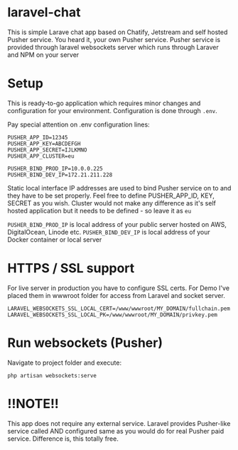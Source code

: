 # laravel-chat
This is simple Larave chat app based on Chatify, Jetstream and self hosted Pusher service. You heard it, your own Pusher service.
Pusher service is provided through laravel websockets server which runs through Laraver and NPM on your server


# Setup
This is ready-to-go application which requires minor changes and configuration for your environment. Configuration is done through  ` .env `.

Pay special attention on .env configuration lines:

``` 
PUSHER_APP_ID=12345
PUSHER_APP_KEY=ABCDEFGH
PUSHER_APP_SECRET=IJLKMNO
PUSHER_APP_CLUSTER=eu

PUSHER_BIND_PROD_IP=10.0.0.225
PUSHER_BIND_DEV_IP=172.21.211.228
```

Static local interface IP addresses are used to bind Pusher service on to and they have to be set properly. Feel free to define PUSHER_APP_ID, KEY, SECRET as you wish. Cluster would not make any difference as it's self hosted application but it needs to be defined - so leave it as ` eu ` 

` PUSHER_BIND_PROD_IP ` is local address of your public server hosted on AWS, DigitalOcean, Linode etc. 
` PUSHER_BIND_DEV_IP ` is local address of your Docker container or local server

# HTTPS / SSL support

For live server in production you have to configure SSL certs. For Demo I've placed them in wwwroot folder for access from Laravel and socket server.

```
LARAVEL_WEBSOCKETS_SSL_LOCAL_CERT=/www/wwwroot/MY_DOMAIN/fullchain.pem
LARAVEL_WEBSOCKETS_SSL_LOCAL_PK=/www/wwwroot/MY_DOMAIN/privkey.pem
```

# Run websockets (Pusher)

Navigate to project folder and execute:

` php artisan websockets:serve `


# !!NOTE!! 
This app does not require any external service. Laravel provides Pusher-like service called AND configured same as you would do for real Pusher paid service. Difference is, this totally free.

